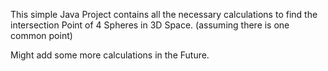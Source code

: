 This simple Java Project contains all the necessary calculations to find the intersection Point of 4 Spheres in 3D Space. (assuming there is one common point)

Might add some more calculations in the Future.
